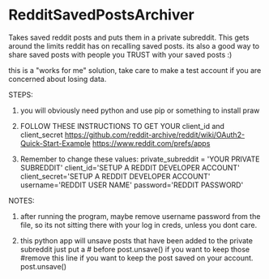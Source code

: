 # RedditSavedPostsArchiver
Takes saved reddit posts and puts them in a private subreddit. This gets around the limits reddit has on recalling saved posts.
its also a good way to share saved posts with people you TRUST with your saved posts :)

this is a "works for me" solution, take care to make a test account if you are concerned about losing data.

STEPS:
1. you will obviously need python and use pip or something to install praw

2. FOLLOW THESE INSTRUCTIONS TO GET YOUR client_id and client_secret
https://github.com/reddit-archive/reddit/wiki/OAuth2-Quick-Start-Example
https://www.reddit.com/prefs/apps

3. Remember to change these values:
private_subreddit = 'YOUR PRIVATE SUBREDDIT'
client_id='SETUP A REDDIT DEVELOPER ACCOUNT'
client_secret='SETUP A REDDIT DEVELOPER ACCOUNT'
username='REDDIT USER NAME'
password='REDDIT PASSWORD'


NOTES:
1. after running the program, maybe remove username password from the file, so its not sitting there with your log in creds, unless you dont care.

2. this python app will unsave posts that have been added to the private subreddit
just put a # before post.unsave() if you want to keep those
	#remove this line if you want to keep the post saved on your account.
	post.unsave()